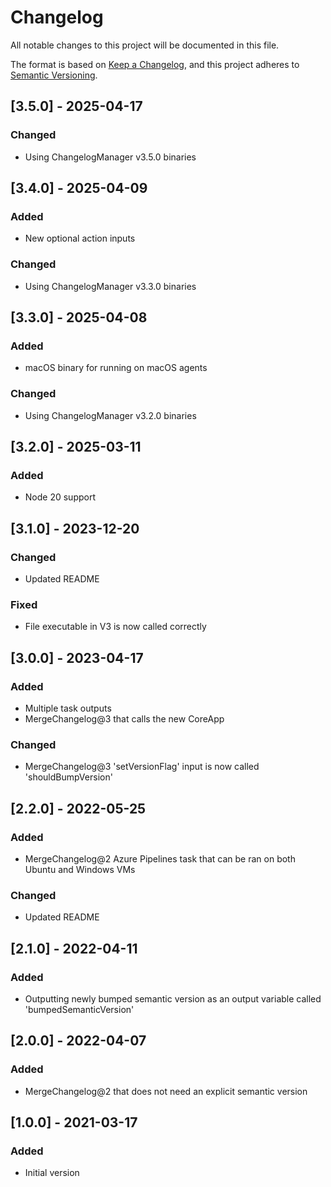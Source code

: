 # Changelog
All notable changes to this project will be documented in this file.

The format is based on [Keep a Changelog](https://keepachangelog.com/en/1.0.0/),
and this project adheres to [Semantic Versioning](https://semver.org/spec/v2.0.0.html).

## [3.5.0] - 2025-04-17
### Changed
- Using ChangelogManager v3.5.0 binaries

## [3.4.0] - 2025-04-09
### Added
- New optional action inputs

### Changed
- Using ChangelogManager v3.3.0 binaries

## [3.3.0] - 2025-04-08
### Added
- macOS binary for running on macOS agents

### Changed
- Using ChangelogManager v3.2.0 binaries

## [3.2.0] - 2025-03-11
### Added
- Node 20 support

## [3.1.0] - 2023-12-20
### Changed
- Updated README

### Fixed
- File executable in V3 is now called correctly

## [3.0.0] - 2023-04-17
### Added
- Multiple task outputs
- MergeChangelog@3 that calls the new CoreApp

### Changed
- MergeChangelog@3 'setVersionFlag' input is now called 'shouldBumpVersion'

## [2.2.0] - 2022-05-25
### Added
- MergeChangelog@2 Azure Pipelines task that can be ran on both Ubuntu and Windows VMs

### Changed
- Updated README

## [2.1.0] - 2022-04-11
### Added
- Outputting newly bumped semantic version as an output variable called 'bumpedSemanticVersion'

## [2.0.0] - 2022-04-07
### Added
- MergeChangelog@2 that does not need an explicit semantic version

## [1.0.0] - 2021-03-17
### Added
- Initial version
